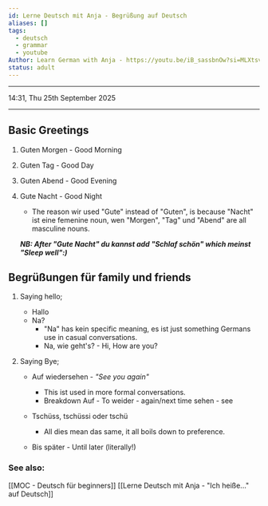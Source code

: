 ```yaml
---
id: Lerne Deutsch mit Anja - Begrüßung auf Deutsch
aliases: []
tags:
  - deutsch
  - grammar
  - youtube
Author: Learn German with Anja - https://youtu.be/iB_sassbnOw?si=MLXtsv9cmAw76OY4
status: adult
---
```

---

14:31, Thu 25th September 2025

---

## Basic Greetings

1. Guten Morgen - Good Morning
2. Guten Tag - Good Day
3. Guten Abend - Good Evening
4. Gute Nacht - Good Night
    - The reason wir used "Gute" instead of "Guten", is because "Nacht" ist eine
    femenine noun, wen "Morgen", "Tag" und "Abend" are all masculine nouns.
    
    ***NB: After "Gute Nacht" du kannst add "Schlaf schön" which meinst "Sleep
    well":)***

## Begrüßungen für family und friends

1. Saying hello;
    - Hallo
    - Na?
        - "Na" has kein specific meaning, es ist just something Germans use in
        casual conversations.
        - Na, wie geht's? - Hi, How are you?

2. Saying Bye;
    - Auf wiedersehen - *"See you again"*       
        - This ist used in more formal conversations.
        - Breakdown
            Auf - To
            weider - again/next time
            sehen - see

    - Tschüss, tschüssi oder tschü
        - All dies mean das same, it all boils down to preference.

    - Bis später - Until later (literally!)

### See also:

[[MOC - Deutsch für beginners]]
[[Lerne Deutsch mit Anja - "Ich heiße..." auf Deutsch]]
